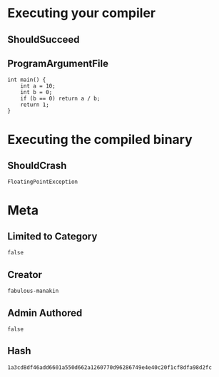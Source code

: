# Executing your compiler

## ShouldSucceed

## ProgramArgumentFile

```
int main() {
    int a = 10;
    int b = 0;
    if (b == 0) return a / b;
    return 1;
}

```

# Executing the compiled binary

## ShouldCrash

```
FloatingPointException
```

# Meta

## Limited to Category

```
false
```

## Creator

```
fabulous-manakin
```

## Admin Authored

```
false
```

## Hash

```
1a3cd8df46add6601a550d662a1260770d96286749e4e40c20f1cf8dfa98d2fc
```
